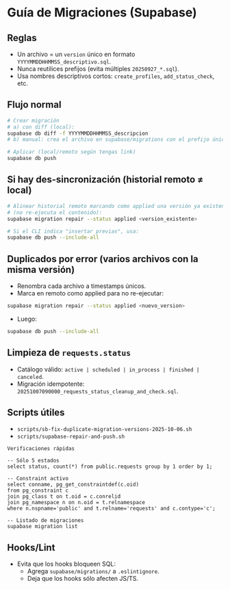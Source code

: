 # Guía de Migraciones (Supabase)

## Reglas
- Un archivo = un `version` único en formato `YYYYMMDDHHMMSS_descriptivo.sql`.
- Nunca reutilices prefijos (evita múltiples `20250927_*.sql`).
- Usa nombres descriptivos cortos: `create_profiles`, `add_status_check`, etc.

## Flujo normal
```bash
# Crear migración
# a) con diff (local):
supabase db diff -f YYYYMMDDHHMMSS_descripcion
# b) manual: crea el archivo en supabase/migrations con el prefijo único

# Aplicar (local/remoto según tengas link)
supabase db push
```

## Si hay des-sincronización (historial remoto ≠ local)
```bash
# Alinear historial remoto marcando como applied una versión ya existente
# (no re-ejecuta el contenido):
supabase migration repair --status applied <version_existente>

# Si el CLI indica "insertar previas", usa:
supabase db push --include-all
```

## Duplicados por error (varios archivos con la misma versión)
- Renombra cada archivo a timestamps únicos.
- Marca en remoto como applied para no re-ejecutar:
```bash
supabase migration repair --status applied <nuevo_version>
```
- Luego:
```bash
supabase db push --include-all
```

## Limpieza de `requests.status`
- Catálogo válido: `active | scheduled | in_process | finished | canceled`.
- Migración idempotente: `20251007090000_requests_status_cleanup_and_check.sql`.

## Scripts útiles
- `scripts/sb-fix-duplicate-migration-versions-2025-10-06.sh`
- `scripts/supabase-repair-and-push.sh`

```
Verificaciones rápidas

-- Sólo 5 estados
select status, count(*) from public.requests group by 1 order by 1;

-- Constraint activo
select conname, pg_get_constraintdef(c.oid)
from pg_constraint c
join pg_class t on t.oid = c.conrelid
join pg_namespace n on n.oid = t.relnamespace
where n.nspname='public' and t.relname='requests' and c.contype='c';

-- Listado de migraciones
supabase migration list
```

## Hooks/Lint
- Evita que los hooks bloqueen SQL:
  - Agrega `supabase/migrations/` a `.eslintignore`.
  - Deja que los hooks sólo afecten JS/TS.
